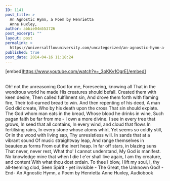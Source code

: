 ```yaml
---
ID: 1141
post_title: >
  An Agnostic Hymn, a Poem by Henrietta
  Anne Huxley,
author: abbie04m553726
post_excerpt: ""
layout: post
permalink: >
  https://universalflowuniversity.com/uncategorized/an-agnostic-hymn-a-poem-by-henrietta-anne-huxley/
published: true
post_date: 2014-04-16 11:18:24
---
```

[embed]https://www.youtube.com/watch?v=_3oKKv1OgrE[/embed]</br></br>
<p>Oh! not the unreasoning God for me,
Foreseeing, knowing all
That in the wondrous world he made
His creatures should befall.
Created them with keen desire,
Then called fulfilment sin,
And drove them forth with flaming fire,
Their toil-earned bread to win.
And then repenting of his deed,
A man God did create,
Who by his death upon the cross
That sin should expiate.
The God whom man eats in the bread,
Whose blood he drinks in wine,
Such pagan faith be far from me -
I own a more divine.
I see in every tree that grows,
In seed that all contains,
In every wind, and cloud that flows
In fertilising rains,
In every stone whose atoms whirl,
Yet seems so coldly still,
Or in the wood with living sap,
Thy unresistless will.
In sands that at a vibrant sound
Of music straightway leap,
And range themselves in beauteous forms
From out the inert heap.
In far off stars, in blazing suns
That never, never rest,
What tho' I cannot understand,
My God is manifest.
No knowledge mine that when I die
I e'er shall live again,
I am thy creature, and content
With what thou dost ordain.
To thee I blow, I lift my soul,
I, thy all-teeming clod,
Seen Spirit - yet invisible -
The Great, the Unknown God! 
-End-
An Agnostic Hymn, a Poem by Henrietta Anne Huxley, Audiobook</p>